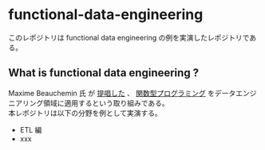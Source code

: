 
# functional-data-engineering

このレポジトリは functional data engineering の例を実演したレポジトリである。

## What is functional data engineering ?

Maxime Beauchemin 氏 が [提唱した](https://maximebeauchemin.medium.com/functional-data-engineering-a-modern-paradigm-for-batch-data-processing-2327ec32c42a) 、 [関数型プログラミング](https://ja.wikipedia.org/wiki/%E9%96%A2%E6%95%B0%E5%9E%8B%E3%83%97%E3%83%AD%E3%82%B0%E3%83%A9%E3%83%9F%E3%83%B3%E3%82%B0) をデータエンジニアリング領域に適用するという取り組みである。  
本レポジトリは以下の分野を例として実演する。  

* ETL 編
* xxx




